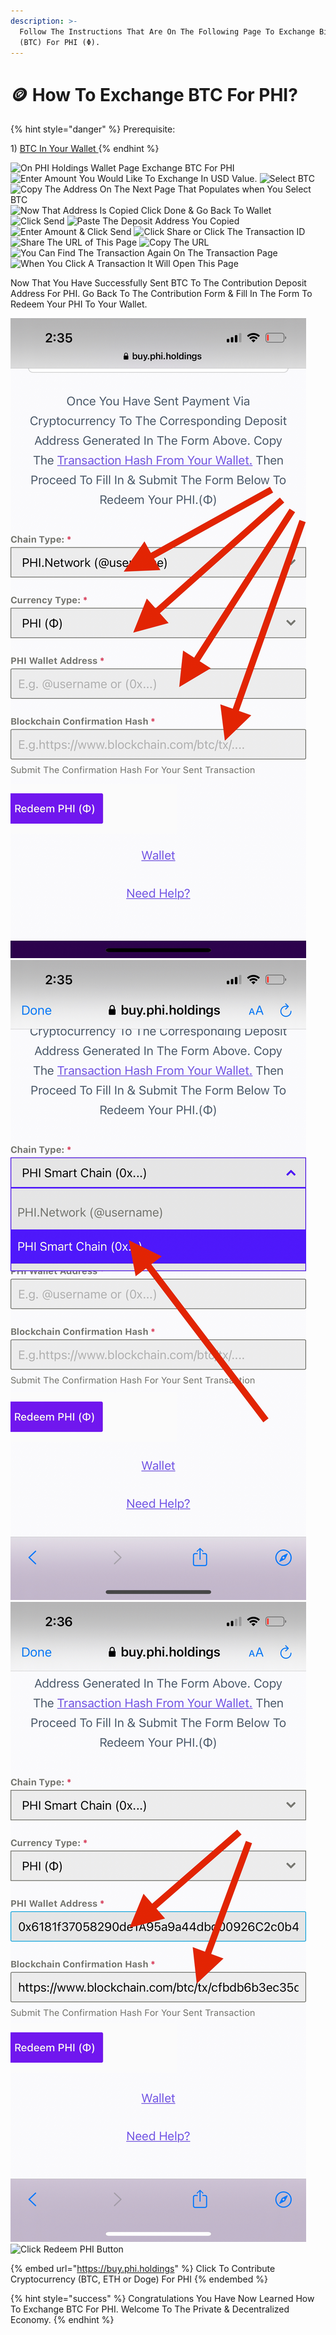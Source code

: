 ```yaml
---
description: >-
  Follow The Instructions That Are On The Following Page To Exchange Bitcoin
  (BTC) For PHI (Φ).
---
```


# 🪙 How To Exchange BTC For PHI?

{% hint style="danger" %}
Prerequisite:

1\) [BTC In Your Wallet ](https://docs.phi.network/phi-wiki/layer-1-dapps/phi-holdings/create-phi-holdings-wallet/how-to-buy-bitcoin)
{% endhint %}

![On PHI Holdings Wallet Page Exchange BTC For PHI](../../../../.gitbook/assets/IMG\_5480.jpg) ![Enter Amount You Would Like To Exchange In USD Value.](../../../../.gitbook/assets/IMG\_5429.jpg) ![Select BTC](../../../../.gitbook/assets/IMG\_5430.jpg) ![Copy The Address On The Next Page That Populates when You Select BTC](../../../../.gitbook/assets/IMG\_5431.jpg) ![Now That Address Is Copied Click Done & Go Back To Wallet](<../../../../.gitbook/assets/IMG\_5432 2.PNG>) ![Click Send](../../../../.gitbook/assets/IMG\_5433.jpg) ![Paste The Deposit Address You Copied](<../../../../.gitbook/assets/IMG\_5434 (1).jpg>) ![Enter Amount & Click Send](../../../../.gitbook/assets/IMG\_5435.jpg) ![Click Share or Click The Transaction ID](<../../../../.gitbook/assets/IMG\_5436 (1).jpg>) ![Share The URL of This Page](../../../../.gitbook/assets/IMG\_5437.jpg) ![Copy The URL](../../../../.gitbook/assets/IMG\_5438.jpg) ![You Can Find The Transaction Again On The Transaction Page](../../../../.gitbook/assets/IMG\_5439.jpg) ![When You Click A Transaction It Will Open This Page](../../../../.gitbook/assets/IMG\_5440.PNG)

Now That You Have Successfully Sent BTC To The Contribution Deposit Address For PHI. Go Back To The Contribution Form & Fill In The Form To Redeem Your PHI To Your Wallet.

![Select Type Of PHI](../../../../.gitbook/assets/F8863348-3F64-400A-A378-38B58195EF11.PNG) ![This Tutorial Shows Selecting The Smart Chain For Deposit Into PHI Holdings Wallet](../../../../.gitbook/assets/C0E257E2-36C1-4B45-B1E4-FC4248F463EB.PNG) ![Add Your Address From Your PHI Wallet.](../../../../.gitbook/assets/4C4ABB30-68A7-4B29-95ED-3D84E26EB99B.PNG) ![Click Redeem PHI Button](../../../../.gitbook/assets/IMG\_5485.jpg)

{% embed url="https://buy.phi.holdings" %}
Click To Contribute Cryptocurrency (BTC, ETH or Doge) For PHI
{% endembed %}



{% hint style="success" %}
Congratulations You Have Now Learned How To Exchange BTC For PHI. Welcome To The Private & Decentralized Economy. &#x20;
{% endhint %}

